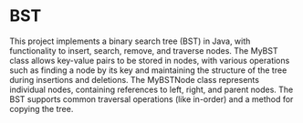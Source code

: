 # BST
This project implements a binary search tree (BST) in Java, with functionality to insert, search, remove, and traverse nodes. The MyBST class allows key-value pairs to be stored in nodes, with various operations such as finding a node by its key and maintaining the structure of the tree during insertions and deletions. The MyBSTNode class represents individual nodes, containing references to left, right, and parent nodes. The BST supports common traversal operations (like in-order) and a method for copying the tree.
